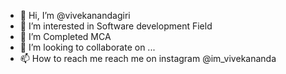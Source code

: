 - 👋 Hi, I’m @vivekanandagiri
- 👀 I’m interested in Software development Field
- 🌱 I’m Completed MCA
- 💞️ I’m looking to collaborate on ...
- 📫 How to reach me reach me on instagram @im_vivekananda

<!---
vivekanandagiri/vivekanandagiri is a ✨ special ✨ repository because its `README.md` (this file) appears on your GitHub profile.
You can click the Preview link to take a look at your changes.
--->
